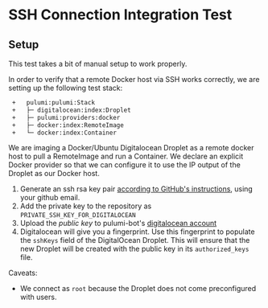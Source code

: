 # SSH Connection Integration Test

## Setup

This test takes a bit of manual setup to work properly.

In order to verify that a remote Docker host via SSH works correctly, we are setting up the following test stack:

```bash
 +   pulumi:pulumi:Stack
 +   ├─ digitalocean:index:Droplet
 +   ├─ pulumi:providers:docker
 +   ├─ docker:index:RemoteImage
 +   └─ docker:index:Container
```

We are imaging a Docker/Ubuntu Digitalocean Droplet as a remote docker host to pull a RemoteImage and run a Container. 
We declare an explicit Docker provider so that we can configure it to use the IP output of the Droplet as our Docker host.

1. Generate an ssh rsa key pair [according to GitHub's instructions](https://docs.github.com/en/authentication/connecting-to-github-with-ssh/generating-a-new-ssh-key-and-adding-it-to-the-ssh-agent), using your github email.
1. Add the private key to the repository as `PRIVATE_SSH_KEY_FOR_DIGITALOCEAN`
1. Upload the _public key_ to pulumi-bot's [digitalocean account](https://docs.digitalocean.com/products/droplets/how-to/add-ssh-keys/to-team/)
1. Digitalocean will give you a fingerprint. Use this fingerprint to populate the `sshKeys` field of the DigitalOcean Droplet. This will ensure that the new Droplet will be created with the public key in its `authorized_keys` file.

Caveats:

- We connect as `root` because the Droplet does not come preconfigured with users.
